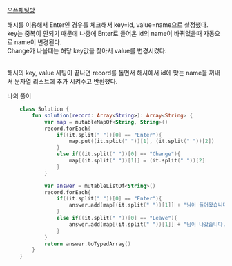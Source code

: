 [오픈채팅방](https://programmers.co.kr/learn/courses/30/lessons/42888#)

해시를 이용해서 Enter인 경우를 체크해서 key=id, value=name으로 설정했다.<br/>
key는 중복이 안되기 때문에 나중에 Enter로 들어온 id의 name이 바뀌었을때 자동으로 name이 변경된다.<br/>
Change가 나올때는 해당 key값을 찾아서 value를 변경시켰다.
<br/><br/>

해시의 key, value 세팅이 끝나면 record를 돌면서 해시에서 id에 맞는 name을 꺼내서 문자열 리스트에 추가 시켜주고 반환했다.

나의 풀이
```kotlin
    class Solution {
        fun solution(record: Array<String>): Array<String> {
            var map = mutableMapOf<String, String>()
            record.forEach{
                if((it.split(" "))[0] == "Enter"){
                    map.put((it.split(" "))[1], (it.split(" "))[2])
                }
                else if((it.split(" "))[0] == "Change"){
                    map[(it.split(" "))[1]] = (it.split(" "))[2]
                }
            }

            var answer = mutableListOf<String>()
            record.forEach{
                if((it.split(" "))[0] == "Enter"){
                    answer.add(map[(it.split(" "))[1]] + "님이 들어왔습니다.")
                }
                else if((it.split(" "))[0] == "Leave"){
                    answer.add(map[(it.split(" "))[1]] + "님이 나갔습니다.")
                }
            }
            return answer.toTypedArray()
        }
    }
```